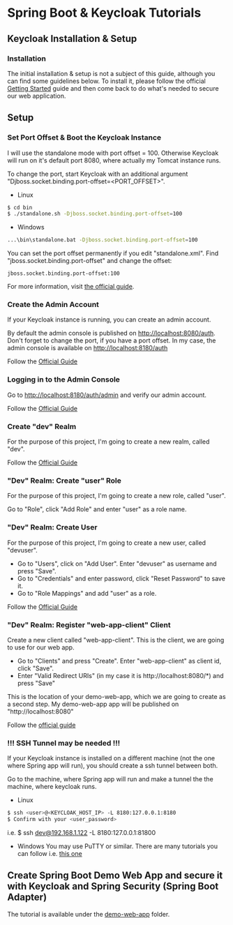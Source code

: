 # Spring Boot & Keycloak Tutorials

## Keycloak Installation & Setup

### Installation

The initial installation & setup is not a subject of this guide, although you can find some guidelines below. 
To install it, please follow the official [Getting Started](https://www.keycloak.org/docs/latest/getting_started/index.html) 
guide and then come back to do what's needed to secure our web application. 

## Setup

### Set Port Offset & Boot the Keycloak Instance
I will use the standalone mode with port offset = 100. 
Otherwise Keycloak will run on it's default port 8080, where actually my Tomcat instance runs.

To change the port, start Keycloak with an additional argument "Djboss.socket.binding.port-offset=<PORT_OFFSET>".
* Linux
```bash
$ cd bin
$ ./standalone.sh -Djboss.socket.binding.port-offset=100
```
* Windows
```bash
...\bin\standalone.bat -Djboss.socket.binding.port-offset=100
```

You can set the port offset permanently if you edit "standalone.xml". 
Find "jboss.socket.binding.port-offset" and change the offset:

```
jboss.socket.binding.port-offset:100
```

For more information, visit [the official guide](https://www.keycloak.org/docs/2.5/server_installation/topics/network/ports.html).

### Create the Admin Account

If your Keycloak instance is running, you can create an admin account.

By default the admin console is published on [http://localhost:8080/auth](http://localhost:8080/auth).
Don't forget to change the port, if you have a port offset. 
In my case, the admin console is available on [http://localhost:8180/auth](http://localhost:8180/auth)

Follow the [Official Guide](https://www.keycloak.org/docs/latest/getting_started/index.html#creating-the-admin-account)

### Logging in to the Admin Console

Go to [http://localhost:8180/auth/admin](http://localhost:8180/auth/admin) and verify our admin account.

Follow the [Official Guide](https://www.keycloak.org/docs/latest/getting_started/index.html#logging-in-to-the-admin-console)

### Create "dev" Realm 

For the purpose of this project, I'm going to create a new realm, called "dev".

Follow the [Official Guide](https://www.keycloak.org/docs/latest/getting_started/index.html#_create-realm)

### "Dev" Realm: Create "user" Role

For the purpose of this project, I'm going to create a new role, called "user".

Go to "Role", click "Add Role" and enter "user" as a role name.

### "Dev" Realm: Create User 

For the purpose of this project, I'm going to create a new user, called "devuser".

* Go to "Users", click on "Add User". Enter "devuser" as username and press "Save". 
* Go to "Credentials" and enter password, click "Reset Password" to save it.
* Go to "Role Mappings" and add "user" as a role.

Follow the [Official Guide](https://www.keycloak.org/docs/latest/getting_started/index.html#_create-new-user)

### "Dev" Realm: Register "web-app-client" Client

Create a new client called "web-app-client". This is the client, we are going to use for our web app.
* Go to "Clients" and press "Create". Enter "web-app-client" as client id, click "Save".
* Enter "Valid Redirect URIs" (in my case it is http://localhost:8080/*) and press "Save"

This is the location of your demo-web-app, which we are going to create as a second step.
My demo-web-app app will be published on "http://localhost:8080"

Follow the [official guide](https://www.keycloak.org/docs/latest/getting_started/index.html#creating-and-registering-the-client)

### !!! SSH Tunnel may be needed !!!
If your Keycloak instance is installed on a different machine (not the one where Spring app will run), 
you should create a ssh tunnel between both.

Go to the machine, where Spring app will run and make a tunnel the the machine, where keycloak runs.

* Linux
```bash
$ ssh <user>@<KEYCLOAK_HOST_IP> -L 8180:127.0.0.1:8180
$ Confirm with your <user_password>
```
i.e.
$ ssh dev@192.168.1.122 -L 8180:127.0.0.1:81800

* Windows
You may use PuTTY or similar. 
There are many tutorials you can follow i.e. [this one](https://www.skyverge.com/blog/how-to-set-up-an-ssh-tunnel-with-putty/)

## Create Spring Boot Demo Web App and secure it with Keycloak and Spring Security (Spring Boot Adapter)

The tutorial is available under the [demo-web-app](https://github.com/Iretha/spring-keycloak-tutorial/tree/master/demo-web-app/README.md) folder.
